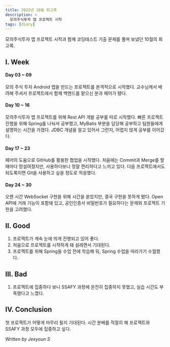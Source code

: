 ```yaml
---
title: 2022년 10월 회고록
description: >
  모의주식투자 앱 프로젝트 시작
tags: [diary]
---
```


모의주식투자 앱 프로젝트 시작과 함께 코딩테스트 기출 문제를 풀며 보냈던 10월의 회고록.

## I. Week
#### Day 03 ~ 09
모의 주식 투자 Android 앱을 만드는 프로젝트를 본격적으로 시작했다. 교수님께서 배려해 주셔서 프로젝트에서 함께 백엔드를 맡으신 분과 페어가 됐다.
#### Day 10 ~ 16
모의주식투자 앱 프로젝트를 위해 Rest API 개발 공부를 따로 시작했다. 빠른 프로젝트 진행을 위해 Spring를 나눠서 공부했고, MyBatis 부분을 담당해 공부하고 팀원들에게 설명하는 시간을 가졌다. JDBC 개념을 알고 있어서 그런지, 어렵지 않게 공부를 이어갔다.
#### Day 17 ~ 23
페어의 도움으로 GitHub를 활용한 협업을 시작했다. 처음에는 Commit과 Merge를 할 때마다 망설여졌지만, 사용하다보니 정말 편리하다고 느끼고 있다. 다음 프로젝트에서도 되도록이면 Git을 사용하고 싶을 정도로 적응했다.
#### Day 24 ~ 30
오랜 시간 WebSocket 구현을 위해 시간을 쏟았지만, 결국 구현을 못하게 됐다. Open API에 거래 기능이 포함돼 있고, 공인인증서 비밀번호가 필요하다는 문제와 프로젝트 기한을 고려했다. 

## II. Good
1. 프로젝트가 계속 눈에 띄게 진행되고 있어 좋다.
2. 처음으로 프로젝트를 시작하게 돼 설레면서 기대된다.
3. 프로젝트를 위해 Spring을 수업 전에 학습해 둬, Spring 수업을 따라가기 수월했다.

## III. Bad
1. 프로젝트에 집중하다 보니 SSAFY 과정에 온전히 집중하지 못했고, 실습 시간도 부족했다고 느꼈다.

## IV. Conclusion
첫 프로젝트가 어떻게 마무리 될지 기대된다. 시간 분배를 적절히 해 프로젝트와 SSAFY 과정 모두에 집중하고 싶다.

_Written by Jeeyoun S_
